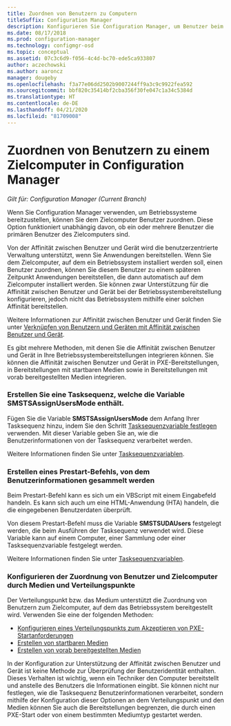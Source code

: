 ```yaml
---
title: Zuordnen von Benutzern zu Computern
titleSuffix: Configuration Manager
description: Konfigurieren Sie Configuration Manager, um Benutzer beim Bereitstellen von Betriebssystemen zu Zielcomputern zuzuordnen.
ms.date: 08/17/2018
ms.prod: configuration-manager
ms.technology: configmgr-osd
ms.topic: conceptual
ms.assetid: 07c3c6d9-f056-4c4d-bc70-ede5ca933807
author: aczechowski
ms.author: aaroncz
manager: dougeby
ms.openlocfilehash: f3a77e06dd2502b9007244ff9a3c9c9922fea592
ms.sourcegitcommit: bbf820c35414bf2cba356f30fe047c1a34c5384d
ms.translationtype: HT
ms.contentlocale: de-DE
ms.lasthandoff: 04/21/2020
ms.locfileid: "81709008"
---
```

# <a name="associate-users-with-a-destination-computer-in-configuration-manager"></a>Zuordnen von Benutzern zu einem Zielcomputer in Configuration Manager

*Gilt für: Configuration Manager (Current Branch)*

Wenn Sie Configuration Manager verwenden, um Betriebssysteme bereitzustellen, können Sie dem Zielcomputer Benutzer zuordnen. Diese Option funktioniert unabhängig davon, ob ein oder mehrere Benutzer die primären Benutzer des Zielcomputers sind.  

Von der Affinität zwischen Benutzer und Gerät wird die benutzerzentrierte Verwaltung unterstützt, wenn Sie Anwendungen bereitstellen. Wenn Sie dem Zielcomputer, auf dem ein Betriebssystem installiert werden soll, einen Benutzer zuordnen, können Sie diesem Benutzer zu einem späteren Zeitpunkt Anwendungen bereitstellen, die dann automatisch auf dem Zielcomputer installiert werden. Sie können zwar Unterstützung für die Affinität zwischen Benutzer und Gerät bei der Betriebssystembereitstellung konfigurieren, jedoch nicht das Betriebssystem mithilfe einer solchen Affinität bereitstellen.  

Weitere Informationen zur Affinität zwischen Benutzer und Gerät finden Sie unter [Verknüpfen von Benutzern und Geräten mit Affinität zwischen Benutzer und Gerät](../../apps/deploy-use/link-users-and-devices-with-user-device-affinity.md).  

Es gibt mehrere Methoden, mit denen Sie die Affinität zwischen Benutzer und Gerät in Ihre Betriebssystembereitstellungen integrieren können. Sie können die Affinität zwischen Benutzer und Gerät in PXE-Bereitstellungen, in Bereitstellungen mit startbaren Medien sowie in Bereitstellungen mit vorab bereitgestellten Medien integrieren.  


### <a name="create-a-task-sequence-that-includes-the-smstsassignusersmode-variable"></a>Erstellen Sie eine Tasksequenz, welche die Variable **SMSTSAssignUsersMode** enthält.

Fügen Sie die Variable **SMSTSAssignUsersMode** dem Anfang Ihrer Tasksequenz hinzu, indem Sie den Schritt [Tasksequenzvariable festlegen](../understand/task-sequence-steps.md#BKMK_SetTaskSequenceVariable) verwenden. Mit dieser Variable geben Sie an, wie die Benutzerinformationen von der Tasksequenz verarbeitet werden.

Weitere Informationen finden Sie unter [Tasksequenzvariablen](../understand/task-sequence-variables.md#SMSTSAssignUsersMode).


### <a name="create-a-prestart-command-that-gathers-the-user-information"></a>Erstellen eines Prestart-Befehls, von dem Benutzerinformationen gesammelt werden

Beim Prestart-Befehl kann es sich um ein VBScript mit einem Eingabefeld handeln. Es kann sich auch um eine HTML-Anwendung (HTA) handeln, die die eingegebenen Benutzerdaten überprüft. 

Von diesem Prestart-Befehl muss die Variable **SMSTSUDAUsers** festgelegt werden, die beim Ausführen der Tasksequenz verwendet wird. Diese Variable kann auf einem Computer, einer Sammlung oder einer Tasksequenzvariable festgelegt werden.

Weitere Informationen finden Sie unter [Tasksequenzvariablen](../understand/task-sequence-variables.md#SMSTSUDAUsers).


### <a name="configure-how-distribution-points-and-media-associate-the-user-with-the-destination-computer"></a>Konfigurieren der Zuordnung von Benutzer und Zielcomputer durch Medien und Verteilungspunkte

Der Verteilungspunkt bzw. das Medium unterstützt die Zuordnung von Benutzern zum Zielcomputer, auf dem das Betriebssystem bereitgestellt wird. Verwenden Sie eine der folgenden Methoden: 

- [Konfigurieren eines Verteilungspunkts zum Akzeptieren von PXE-Startanforderungen](prepare-site-system-roles-for-operating-system-deployments.md#BKMK_PXEDistributionPoint)  
- [Erstellen von startbaren Medien](../deploy-use/create-bootable-media.md)  
- [Erstellen von vorab bereitgestellten Medien](../deploy-use/create-prestaged-media.md)  


In der Konfiguration zur Unterstützung der Affinität zwischen Benutzer und Gerät ist keine Methode zur Überprüfung der Benutzeridentität enthalten. Dieses Verhalten ist wichtig, wenn ein Techniker den Computer bereitstellt und anstelle des Benutzers die Informationen eingibt. Sie können nicht nur festlegen, wie die Tasksequenz Benutzerinformationen verarbeitet, sondern mithilfe der Konfiguration dieser Optionen an dem Verteilungspunkt und den Medien können Sie auch die Bereitstellungen begrenzen, die durch einen PXE-Start oder von einem bestimmten Mediumtyp gestartet werden.
